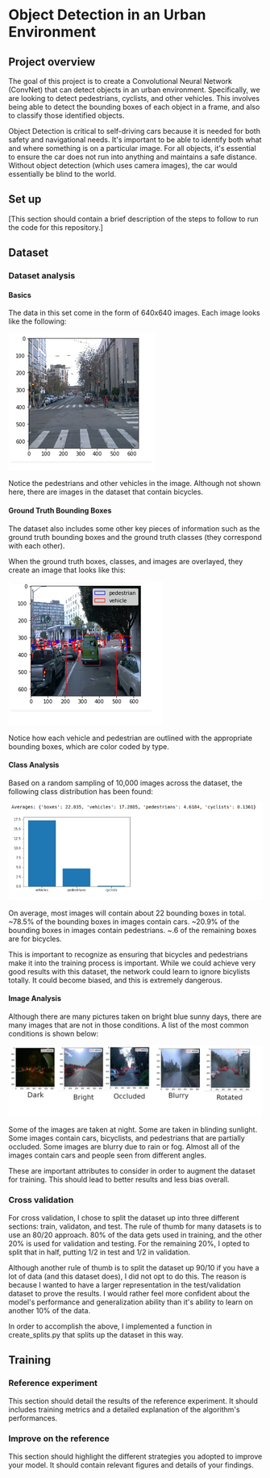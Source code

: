 # Object Detection in an Urban Environment

## Project overview
The goal of this project is to create a Convolutional Neural Network (ConvNet) that can detect objects in an urban environment. Specifically, we are looking to detect pedestrians, cyclists, and other vehicles. This involves being able to detect the bounding boxes of each object in a frame, and also to classify those identified objects.

Object Detection is critical to self-driving cars because it is needed for both safety and navigational needs. It's important to be able to identify both what and where something is on a particular image. For all objects, it's essential to ensure the car does not run into anything and maintains a safe distance. Without object detection (which uses camera images), the car would essentially be blind to the world.

## Set up
[This section should contain a brief description of the steps to follow to run the code for this repository.]

## Dataset
### Dataset analysis
#### Basics
The data in this set come in the form of 640x640 images. Each image looks like the following:

![Unaltered Image](img/base.png?raw=true)

Notice the pedestrians and other vehicles in the image. Although not shown here, there are images in the dataset that contain bicycles.

#### Ground Truth Bounding Boxes
The dataset also includes some other key pieces of information such as the ground truth bounding boxes and the ground truth classes (they correspond with each other).

When the ground truth boxes, classes, and images are overlayed, they create an image that looks like this:

![Overlay Image](img/overlay.png?raw=true)

Notice how each vehicle and pedestrian are outlined with the appropriate bounding boxes, which are color coded by type. 

#### Class Analysis
Based on a random sampling of 10,000 images across the dataset, the following class distribution has been found:

![Class Distribution](img/class_dist.png?raw=true)

On average, most images will contain about 22 bounding boxes in total. 
~78.5% of the bounding boxes in images contain cars. 
~20.9% of the bounding boxes in images contain pedestrians.
~.6 of the remaining boxes are for bicycles.

This is important to recognize as ensuring that bicycles and pedestrians make it into the training process is important. While we could achieve very good results with this dataset, the network could learn to ignore bicylists totally. It could become biased, and this is extremely dangerous.

#### Image Analysis
Although there are many pictures taken on bright blue sunny days, there are many images that are not in those conditions. A list of the most common conditions is shown below: 

![Image Distribution](img/image_dist.png?raw=true)

Some of the images are taken at night. Some are taken in blinding sunlight. Some images contain cars, bicyclists, and pedestrians that are partially occluded. Some images are blurry due to rain or fog. Almost all of the images contain cars and people seen from different angles. 

These are important attributes to consider in order to augment the dataset for training. This should lead to better results and less bias overall. 

### Cross validation
For cross validation, I chose to split the dataset up into three different sections: train, validaton, and test. The rule of thumb for many datasets is to use an 80/20 approach. 80% of the data gets used in training, and the other 20% is used for validation and testing. For the remaining 20%, I opted to split that in half, putting 1/2 in test and 1/2 in validation. 

Although another rule of thumb is to split the dataset up 90/10 if you have a lot of data (and this dataset does), I did not opt to do this. The reason is because I wanted to have a larger representation in the test/validation dataset to prove the results. I would rather feel more confident about the model's performance and generalization ability than it's ability to learn on another 10% of the data. 

In order to accomplish the above, I implemented a function in create_splits.py that splits up the dataset in this way. 

## Training
### Reference experiment
This section should detail the results of the reference experiment. It should includes training metrics and a detailed explanation of the algorithm's performances.

### Improve on the reference
This section should highlight the different strategies you adopted to improve your model. It should contain relevant figures and details of your findings.
